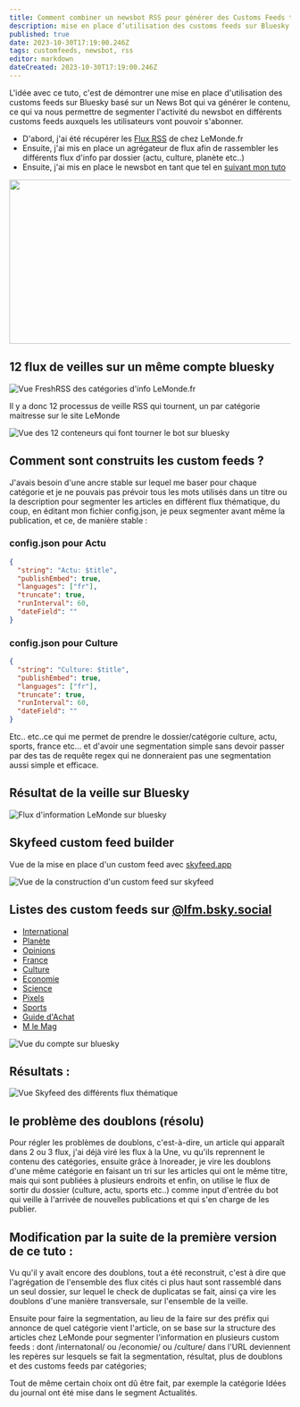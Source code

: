 ```yaml
---
title: Comment combiner un newsbot RSS pour générer des Customs Feeds thématiques ?
description: mise en place d’utilisation des customs feeds sur Bluesky basé sur un News Bot qui va générer le contenu, ce qui va nous permettre de segmenter l’activité du newsbot en différents customs feeds auxquels les utilisateurs vont pouvoir s’abonner.
published: true
date: 2023-10-30T17:19:00.246Z
tags: customfeeds, newsbot, rss
editor: markdown
dateCreated: 2023-10-30T17:19:00.246Z
---
```


L'idée avec ce tuto, c'est de démontrer une mise en place d'utilisation des customs feeds sur Bluesky basé sur un News Bot qui va générer le contenu, ce qui va nous permettre de segmenter l'activité du newsbot en différents customs feeds auxquels les utilisateurs vont pouvoir s'abonner. 

- D'abord, j'ai été récupérer les [Flux RSS](https://www.lemonde.fr/actualite-medias/article/2019/08/12/les-flux-rss-du-monde-fr_5498778_3236.html
) de chez LeMonde.fr
- Ensuite, j'ai mis en place un agrégateur de flux afin de rassembler les différents flux d'info par dossier (actu, culture, planète etc..) 
- Ensuite, j'ai mis en place le newsbot en tant que tel en [suivant mon tuto](https://blog.rmendes.net/2023/08/14/comment-dployer-un.html)

 <img src="https://blog.rmendes.net/uploads/2023/shapes.png" width="600" height="294" alt="">

## 12 flux de veilles sur un même compte bluesky

![Vue FreshRSS des catégories d'info LeMonde.fr](https://blog.rmendes.net/uploads/2023/2023-08-18-12.41.15-lemonde.rmendes.net-f127ad1d0077.jpg "Vue FreshRSS des catégories d'info LeMonde.fr")

Il y a donc 12 processus de veille RSS qui tournent, un par catégorie maitresse sur le site LeMonde

![Vue des 12 conteneurs qui font tourner le bot sur bluesky](https://blog.rmendes.net/uploads/2023/2023-08-18-12-04.png "Vue des 12 conteneurs qui font tourner le bot sur bluesky")


## Comment sont construits les custom feeds ?

J'avais besoin d'une ancre stable sur lequel me baser pour chaque catégorie et je ne pouvais pas prévoir tous les mots utilisés dans un titre ou la description pour segmenter les articles en différent flux thématique, du coup, en éditant mon fichier config.json, je peux segmenter avant même la publication, et ce, de manière stable :

### config.json pour Actu
```json
{
  "string": "Actu: $title",
  "publishEmbed": true,
  "languages": ["fr"],
  "truncate": true,
  "runInterval": 60,
  "dateField": ""
}
```

### config.json pour Culture

```json
{
  "string": "Culture: $title",
  "publishEmbed": true,
  "languages": ["fr"],
  "truncate": true,
  "runInterval": 60,
  "dateField": ""
}
```

Etc.. etc..ce qui me permet de prendre le dossier/catégorie culture, actu, sports, france etc...
et d'avoir une segmentation simple sans devoir passer par des tas de requête regex qui ne donneraient pas une segmentation aussi simple et efficace. 


## Résultat de la veille sur Bluesky

![Flux d'information LeMonde sur bluesky](https://blog.rmendes.net/uploads/2023/2023-08-18-11.20.59-bsky.app-47c2f830a66b.png "Flux d'information LeMonde sur bluesky")

## Skyfeed custom feed builder
Vue de la mise en place d'un custom feed avec [skyfeed.app](https://skyfeed.app)

![Vue de la construction d'un custom feed sur skyfeed](https://blog.rmendes.net/uploads/2023/2023-08-18-11.22.02-skyfeed.app-a5a9f4a9f340.png "Vue de la construction d'un custom feed sur skyfeed")

## Listes des custom feeds sur [@lfm.bsky.social](https://bsky.app/profile/lmf.bsky.social)
- [International](https://bsky.app/profile/did:plc:f5mbotnuol4anbbwxwb6wnfg/feed/aaaak5xpuqt5a) 
- [Planète](https://bsky.app/profile/did:plc:f5mbotnuol4anbbwxwb6wnfg/feed/aaaak6tv6b3wm)
- [Opinions](https://bsky.app/profile/did:plc:f5mbotnuol4anbbwxwb6wnfg/feed/aaaak6goyuuzw)
- [France](https://bsky.app/profile/did:plc:f5mbotnuol4anbbwxwb6wnfg/feed/aaaak5ii3hl5c)
- [Culture](https://bsky.app/profile/did:plc:f5mbotnuol4anbbwxwb6wnfg/feed/aaaak42um3ytm)
- [Economie](https://bsky.app/profile/did:plc:f5mbotnuol4anbbwxwb6wnfg/feed/aaaak5cxtrldw) 
- [Science](https://bsky.app/profile/did:plc:f5mbotnuol4anbbwxwb6wnfg/feed/aaaak63b6ltpm)
- [Pixels](https://bsky.app/profile/did:plc:f5mbotnuol4anbbwxwb6wnfg/feed/aaaak6n7hmuua) 
- [Sports](https://bsky.app/profile/did:plc:f5mbotnuol4anbbwxwb6wnfg/feed/aaaak7d5jvnw2)
- [Guide d'Achat](https://bsky.app/profile/did:plc:f5mbotnuol4anbbwxwb6wnfg/feed/aaaak5qr63svy)
- [M le Mag](https://bsky.app/profile/did:plc:f5mbotnuol4anbbwxwb6wnfg/feed/aaaak56aqxica) 

![Vue du compte sur bluesky](https://blog.rmendes.net/uploads/2023/2023-08-18-11.21.22-bsky.app-d481b4821bcd.png "Vue du compte sur bluesky")


## Résultats : 
![Vue Skyfeed des différents flux thématique](https://blog.rmendes.net/uploads/2023/2023-08-18-12.21.56-skyfeed.app-ba18710228bd.jpg "Vue Skyfeed des différents flux thématique")


## le problème des doublons (résolu)
Pour régler les problèmes de doublons, c'est-à-dire, un article qui apparaît dans 2 ou 3 flux, j'ai déjà viré les flux à la Une, vu qu'ils reprennent le contenu des catégories, ensuite grâce à Inoreader, je vire les doublons d'une même catégorie en faisant un tri sur les articles qui ont le même titre, mais qui sont publiées à plusieurs endroits et enfin, on utilise le flux de sortir du dossier (culture, actu, sports etc..) comme input d'entrée du bot qui veille à l'arrivée de nouvelles publications et qui s'en charge de les publier.

## Modification par la suite de la première version de ce tuto : 
Vu qu'il y avait encore des doublons, tout a été reconstruit, c'est à dire que l'agrégation de l'ensemble des flux cités ci plus haut sont rassemblé dans un seul dossier, sur lequel le check de duplicatas se fait, ainsi ça vire les doublons d'une manière transversale, sur l'ensemble de la veille. 

Ensuite pour faire la segmentation, au lieu de la faire sur des préfix qui annonce de quel catégorie vient l'article, on se base sur la structure des articles chez LeMonde pour segmenter l'information en plusieurs custom feeds : dont /internatonal/ ou /economie/ ou /culture/ dans l'URL deviennent les repères sur lesquels se fait la segmentation, résultat, plus de doublons et des customs feeds par catégories; 

Tout de même certain choix ont dû être fait, par exemple la catégorie Idées du journal ont été mise dans le segment Actualités. 